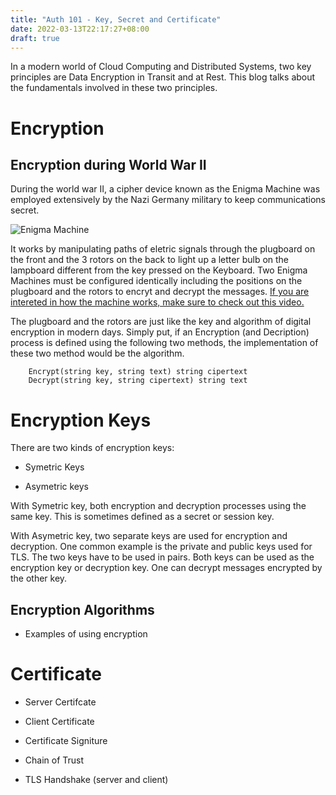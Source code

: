 ```yaml
---
title: "Auth 101 - Key, Secret and Certificate"
date: 2022-03-13T22:17:27+08:00
draft: true
---
```


In a modern world of Cloud Computing and Distributed Systems, two key principles are Data Encryption in Transit and at Rest. This blog talks about the fundamentals involved in these two principles.  

# Encryption

## Encryption during World War II

During the world war II, a cipher device known as the Enigma Machine was employed extensively by the Nazi Germany military to keep communications secret. 

![Enigma Machine](https://jgao.io/auth101-enigma.jpg)

It works by manipulating paths of eletric signals through the plugboard on the front and the 3 rotors on the back to light up a letter bulb on the lampboard different from the key pressed on the Keyboard. Two Enigma Machines must be configured identically including the positions on the plugboard and the rotors to encryt and decrypt the messages. [If you are intereted in how the machine works, make sure to check out this video.](https://youtu.be/ybkkiGtJmkM)

The plugboard and the rotors are just like the key and algorithm of digital encryption in modern days. Simply put, if an Encryption (and Decription) process is defined using the following two methods, the implementation of these two method would be the algorithm.

```(go)
    Encrypt(string key, string text) string cipertext
    Decrypt(string key, string cipertext) string text
```

# Encryption Keys

There are two kinds of encryption keys:

- Symetric Keys

- Asymetric keys

With Symetric key, both encryption and decryption processes using the same key. This is sometimes defined as a secret or session key.

With Asymetric key, two separate keys are used for encryption and decryption. One common example is the private and public keys used for TLS. The two keys have to be used in pairs. Both keys can be used as the encryption key or decryption key. One can decrypt messages encrypted by the other key.

## Encryption Algorithms

- Examples of using encryption

# Certificate

- Server Certifcate

- Client Certificate

- Certificate Signiture

- Chain of Trust

- TLS Handshake (server and client)
